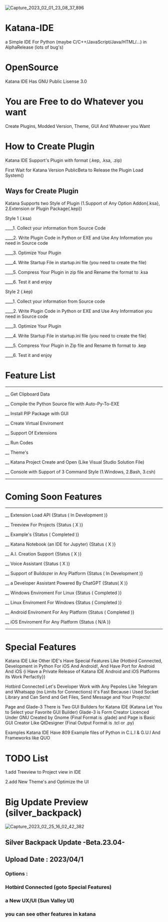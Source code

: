 ![Capture_2023_02_01_23_08_37_896](https://user-images.githubusercontent.com/115403383/216267680-fc1640d6-3009-4ac8-a3e9-68345b2c4f74.png)

# Katana-IDE

a Simple IDE For Python (maybe C/C++/JavaScript/Java/HTML/...) in AlphaRelease (lots of bug's)

# OpenSource

Katana IDE Has GNU Public Lisense 3.0

# You are Free to do Whatever you want

Create Plugins, Modded Version, Theme, GUI And Whatever you Want

# How to Create Plugin

Katana IDE Support's Plugin with format (.kep, .ksa, .zip)

First Wait for Katana Version PublicBeta to Release the Plugin Load System()
## Ways for Create Plugin

Katana Supports two Style of Plugin (1.Support of Any Option Addon{.ksa}, 2.Extension or Plugin Package{.kep})

Style 1 (.ksa)

____1. Collect your information from Source Code

____2. Write Plugin Code in Python or EXE and Use Any Information you need in Source code

____3. Optimize Your Plugin

____4. Write Startup File in startup.ini file (you need to create the file)

____5. Compress Your Plugin in zip file and Rename the format to .ksa

____6. Test it and enjoy

Style 2 (.kep)

____1. Collect your information from Source code

____2. Write Plugin Code in Python or EXE and Use Any Information you need in Source code

____3. Optimize Your Plugin

____4. Write Startup File in startup.ini file (you need to create the file)

____5. Compress Your Plugin in Zip file and Rename th format to .kep

____6. Test it and enjoy

# Feature List
____________________

__ Get Clipboard Data

__ Compile the Python Source file with Auto-Py-To-EXE

__ Install PIP Package with GUI

__ Create Virtual Enviroment

__ Support Of Extensions

__ Run Codes

__ Theme's

__ Katana Project Create and Open (Like Visual Studio Solution File)

__ Console with Support of 3 Command Style (1.Windows, 2.Bash, 3.csh)

____________________

# Coming Soon Features

____________________

__ Extension Load API {Status ( In Development )}

__ Treeview For Projects {Status ( X )}

__ Example's {Status ( Completed )}

__ Katana Notebook (an IDE for Jupyter) {Status ( X )}

__ A.I. Creation Support {Status ( X )}

__ Voice Assistant {Status ( X )}

__ Support of Buildozer in Any Platform {Status ( In Development )}

__ a Developer Assistant Powered By ChatGPT {Status( X )}

__ Windows Enviroment For Linux {Status ( Completed )}

__ Linux Enviroment For Windows {Status ( Completed )}

__ Android Enviroment For Any Platform {Status ( Completed )}

__ iOS Enviroment For Any Platform {Status ( N/A )}

____________________

# Special Features

Katana IDE Like Other IDE's Have Special Features Like (Hotbird Connected, Development in Python For iOS And Android!, And Have Port for Android And iOS {i Have a Private Release of Katana IDE Android and iOS Platforms its Work Perfactly})

Hotbird Connected Let's Developer Work with Any Pepoles Like Telegram and Whatsapp (no Limits for Connections) it's Fast Because i Used Socket Library and Can Send and Get Files, Send Message and Your Projects!

Page and Glade-3
There is Two GUI Builders for Katana IDE (Katana Let You to Select your Favorite GUI Builder) Glade-3 is Form Creator Licenced Under GNU Created by Gnome (Final Format is .glade) and Page is Basic GUI Creator Like QtDesigner (Final Output Format is .tcl or .py)

Examples
Katana IDE Have 809 Example files of Python in C.L.I & G.U.I And Frameworks like QUO

# TODO List

1.add Treeview to Project view in IDE

2.add New Theme's and Optimize the UI


# Big Update Preview (silver_backpack)
![Capture_2023_02_25_16_02_42_382](https://user-images.githubusercontent.com/115403383/221357020-f1d954db-fac5-4727-892c-06a913a77919.png)
## Silver Backpack Update -Beta.23.04-

## Upload Date : 2023/04/1

### Options :

### Hotbird Connected (goto Special Features)

### a New UX/UI (Sun Valley UI)

### you can see other features in katana
